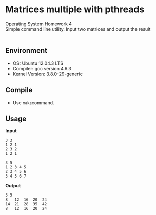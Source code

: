 Matrices multiple with pthreads
===================

Operating System Homework 4<br>
Simple command line utility. Input two matrices and output the result<br><br>

Environment
-------------
- OS: Ubuntu 12.04.3 LTS
- Compiler: gcc version 4.6.3
- Kernel Version: 3.8.0-29-generic

Compile
------------
- Use `make`command.

Usage
-----------
**Input**

	3 3
	1 2 1
	2 3 2
	1 2 1

	3 5
	1 2 3 4 5
	2 3 4 5 6
	3 4 5 6 7

**Output**

	3 5
	8	12	16	20	24
	14	21	28	35	42
	8	12	16	20	24 
